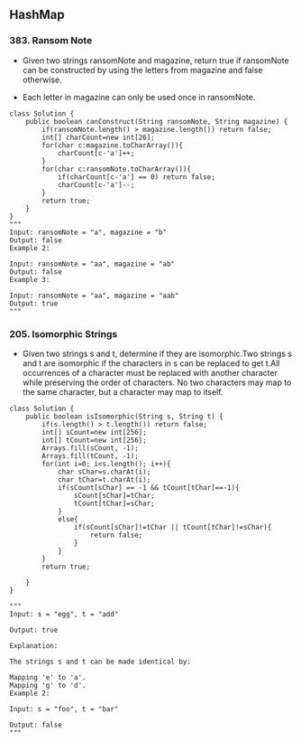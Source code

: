 ## HashMap

### 383. Ransom Note
* Given two strings ransomNote and magazine, return true if ransomNote can be constructed by using the letters from magazine and false otherwise.

* Each letter in magazine can only be used once in ransomNote.

```
class Solution {
    public boolean canConstruct(String ransomNote, String magazine) {
		if(ransomNote.length() > magazine.length()) return false;
        int[] charCount=new int[26];
        for(char c:magazine.toCharArray()){
            charCount[c-'a']++;
        }
        for(char c:ransomNote.toCharArray()){
            if(charCount[c-'a'] == 0) return false;
            charCount[c-'a']--;
        }
        return true;
    }
}
"""
Input: ransomNote = "a", magazine = "b"
Output: false
Example 2:

Input: ransomNote = "aa", magazine = "ab"
Output: false
Example 3:

Input: ransomNote = "aa", magazine = "aab"
Output: true
"""
```

### 205. Isomorphic Strings

* Given two strings s and t, determine if they are isomorphic.Two strings s and t are isomorphic if the characters in s can be replaced to get t.All occurrences of a character must be replaced with another character while preserving the order of characters. No two characters may map to the same character, but a character may map to itself.


```
class Solution {
    public boolean isIsomorphic(String s, String t) {
        if(s.length() > t.length()) return false;
        int[] sCount=new int[256];
        int[] tCount=new int[256];
        Arrays.fill(sCount, -1);
        Arrays.fill(tCount, -1);
        for(int i=0; i<s.length(); i++){
            char sChar=s.charAt(i);
            char tChar=t.charAt(i);
            if(sCount[sChar] == -1 && tCount[tChar]==-1){
                sCount[sChar]=tChar;
                tCount[tChar]=sChar;
            }
            else{
                if(sCount[sChar]!=tChar || tCount[tChar]!=sChar){
                    return false;
                }
            }
        }
        return true;

    }
}

"""
Input: s = "egg", t = "add"

Output: true

Explanation:

The strings s and t can be made identical by:

Mapping 'e' to 'a'.
Mapping 'g' to 'd'.
Example 2:

Input: s = "foo", t = "bar"

Output: false
"""
```
